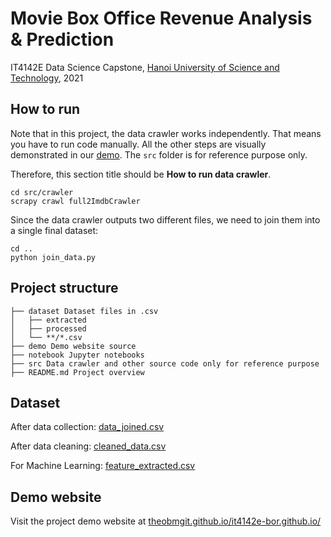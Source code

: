 # Movie Box Office Revenue Analysis & Prediction

IT4142E Data Science Capstone, [Hanoi University of Science and Technology](https://hust.edu.vn/), 2021

## How to run

Note that in this project, the data crawler works independently. That means you have to run code manually. All the other
steps are visually demonstrated in our [demo](#demo-website). The `src` folder is for reference purpose only.

Therefore, this section title should be **How to run data crawler**.

```shell
cd src/crawler
scrapy crawl full2ImdbCrawler
```

Since the data crawler outputs two different files, we need to join them into a single final dataset:

```shell
cd ..
python join_data.py
```

## Project structure

```
├── dataset Dataset files in .csv
│   ├── extracted
│   ├── processed
│   └── **/*.csv
├── demo Demo website source
├── notebook Jupyter notebooks
├── src Data crawler and other source code only for reference purpose
├── README.md Project overview
```

## Dataset

After data collection: [data_joined.csv](./dataset/data_joined.csv)

After data cleaning: [cleaned_data.csv](./dataset/processed/cleaned_data.csv)

For Machine Learning: [feature_extracted.csv](./dataset/extracted/feature_extracted.csv)

## Demo website

Visit the project demo website at [theobmgit.github.io/it4142e-bor.github.io/](https://theobmgit.github.io/it4142e-bor.github.io/)
